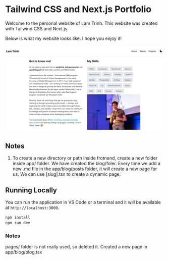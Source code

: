 # Tailwind CSS and Next.js Portfolio

Welcome to the personal website of Lam Trinh. This website was created with Tailwind CSS and Next.js.

Below is what my website looks like. I hope you enjoy it!

![Lam's website sample](public/website_sample.png)

## Notes
1. To create a new directory or path inside frotnend, create a new folder inside app/ folder. We have created the blog/foler. Every time we add a new .md file in the app/blog/posts folder, it will create a new page for us. We can use [slug].tsx to create a dynamic page.

## Running Locally

You can run the application in VS Code or a terminal and it will be available at `http://localhost:3000`.

```bash
npm install
npm run dev
```


### Notes
pages/ folder is not really used, so deleted it.
Created a new page in app/blog/blog.tsx
